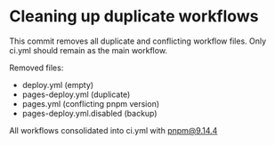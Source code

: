 # Cleaning up duplicate workflows

This commit removes all duplicate and conflicting workflow files.
Only ci.yml should remain as the main workflow.

Removed files:
- deploy.yml (empty)
- pages-deploy.yml (duplicate)
- pages.yml (conflicting pnpm version)
- pages-deploy.yml.disabled (backup)

All workflows consolidated into ci.yml with pnpm@9.14.4
